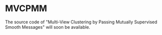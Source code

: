 # MVCPMM
The source code of "Multi-View Clustering by Passing Mutually Supervised Smooth Messages" will soon be available.
